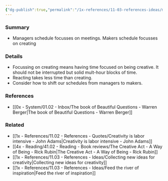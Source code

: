 ```yaml
---
{"dg-publish":true,"permalink":"/1x-references/11-03-references-ideas/managers-schedule-vs-makers-schedule/","title":"Managers schedule vs Makers schedulet","dgShowBacklinks":false}
---
```



### Summary
- Managers schedule focusses on meetings. Makers schedule focusses on creating

### Details
- Focussing on creating means having time focused on being creative. It should not be interrupted but solid mult-hour blocks of time.
- Reacting takes less time than creating.
- Consider how to shift our schedules from managers to makers.

### References
- [[0x - System/01.02 - Inbox/The book of Beautiful Questions - Warren Berger\|The book of Beautiful Questions - Warren Berger]]

### Related
- [[1x - References/11.02 - References - Quotes/Creativity is labor intensive - John Adams\|Creativity is labor intensive - John Adams]]
- [[4x - Reading/41.02 - Reading - Book reviews/The Creative Act - A Way of Being - Rick Rubin\|The Creative Act - A Way of Being - Rick Rubin]]
- [[1x - References/11.03 - References - Ideas/Collecting new ideas for creativity\|Collecting new ideas for creativity]]
- [[1x - References/11.03 - References - Ideas/Feed the river of inspiration\|Feed the river of inspiration]]